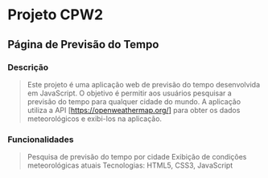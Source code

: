 # Projeto CPW2
## Página de Previsão do Tempo

### Descrição
>Este projeto é uma aplicação web de previsão do tempo desenvolvida em JavaScript. O objetivo é permitir aos usuários pesquisar a previsão do tempo para qualquer cidade do mundo. A aplicação utiliza a API [https://openweathermap.org/] para obter os dados meteorológicos e exibi-los na aplicação.

### Funcionalidades
>Pesquisa de previsão do tempo por cidade
>Exibição de condições meteorológicas atuais
Tecnologias: HTML5, CSS3, JavaScript

